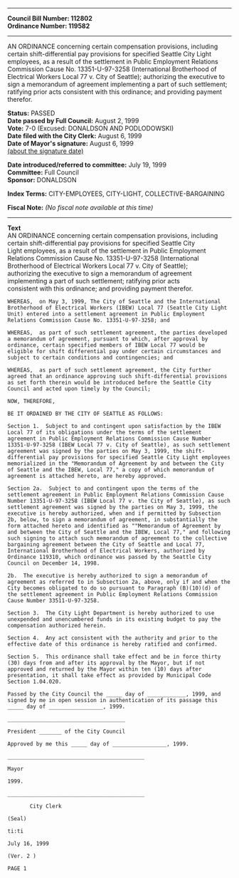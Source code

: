 * * * * *  
  
**Council Bill Number: [](#h0)[](#h2)112802**   
**Ordinance Number: 119582**  
  
* * * * *  
  
AN ORDINANCE concerning certain compensation provisions, including certain shift-differential pay provisions for specified Seattle City Light employees, as a result of the settlement in Public Employment Relations Commission Cause No. 13351-U-97-3258 (International Brotherhood of Electrical Workers Local 77 v. City of Seattle); authorizing the executive to sign a memorandum of agreement implementing a part of such settlement; ratifying prior acts consistent with this ordinance; and providing payment therefor.  
  
**Status:** PASSED   
**Date passed by Full Council:** August 2, 1999   
**Vote:** 7-0 (Excused: DONALDSON AND PODLODOWSKI)   
**Date filed with the City Clerk:** August 6, 1999   
**Date of Mayor's signature:** August 6, 1999   
[(about the signature date)](/~public/approvaldate.htm)   
  
  
**Date introduced/referred to committee:** July 19, 1999   
**Committee:** Full Council   
**Sponsor:** DONALDSON   
  
**Index Terms:** CITY-EMPLOYEES, CITY-LIGHT, COLLECTIVE-BARGAINING  
  
**Fiscal Note:** *(No fiscal note available at this time)*  
  
* * * * *  
  
**Text**  
    AN ORDINANCE  concerning certain compensation provisions, including  
    certain shift-differential pay provisions for specified Seattle City  
    Light employees, as a result of the settlement in Public Employment  
    Relations Commission Cause No. 13351-U-97-3258 (International  
    Brotherhood of Electrical Workers Local 77 v. City of Seattle);  
    authorizing the executive to sign a memorandum of agreement  
    implementing a part of such settlement; ratifying prior acts  
    consistent with this ordinance; and providing payment therefor.  
  
    WHEREAS,  on May 3, 1999, The City of Seattle and the International  
    Brotherhood of Electrical Workers (IBEW) Local 77 (Seattle City Light  
    Unit) entered into a settlement agreement in Public Employment  
    Relations Commission Cause No. 13351-U-97-3258; and  
  
    WHEREAS,  as part of such settlement agreement, the parties developed  
    a memorandum of agreement, pursuant to which, after approval by  
    ordinance, certain specified members of IBEW Local 77 would be  
    eligible for shift differential pay under certain circumstances and  
    subject to certain conditions and contingencies; and  
  
    WHEREAS,  as part of such settlement agreement, the City further  
    agreed that an ordinance approving such shift-differential provisions  
    as set forth therein would be introduced before the Seattle City  
    Council and acted upon timely by the Council;  
  
    NOW, THEREFORE,  
  
    BE IT ORDAINED BY THE CITY OF SEATTLE AS FOLLOWS:  
  
    Section 1.  Subject to and contingent upon satisfaction by the IBEW  
    Local 77 of its obligations under the terms of the settlement  
    agreement in Public Employment Relations Commission Cause Number  
    13351-U-97-3258 (IBEW Local 77 v. City of Seattle), as such settlement  
    agreement was signed by the parties on May 3, 1999, the shift-  
    differential pay provisions for specified Seattle City Light employees  
    memorialized in the "Memorandum of Agreement by and between the City  
    of Seattle and the IBEW, Local 77," a copy of which memorandum of  
    agreement is attached hereto, are hereby approved.  
  
    Section 2a.  Subject to and contingent upon the terms of the  
    settlement agreement in Public Employment Relations Commission Cause  
    Number 13351-U-97-3258 (IBEW Local 77 v. the City of Seattle), as such  
    settlement agreement was signed by the parties on May 3, 1999, the  
    executive is hereby authorized, when and if permitted by Subsection  
    2b, below, to sign a memorandum of agreement, in substantially the  
    form attached hereto and identified as ""Memorandum of Agreement by  
    and between the City of Seattle and the IBEW, Local 77," and following  
    such signing to attach such memorandum of agreement to the collective  
    bargaining agreement between the City of Seattle and Local 77,  
    International Brotherhood of Electrical Workers, authorized by  
    Ordinance 119310, which ordinance was passed by the Seattle City  
    Council on December 14, 1998.  
  
    2b.  The executive is hereby authorized to sign a memorandum of  
    agreement as referred to in Subsection 2a, above, only if and when the  
    City becomes obligated to do so pursuant to Paragraph (B)(10)(d) of  
    the settlement agreement in Public Employment Relations Commission  
    Cause Number 33511-U-97-3258.  
  
    Section 3.  The City Light Department is hereby authorized to use  
    unexpended and unencumbered funds in its existing budget to pay the  
    compensation authorized herein.  
  
    Section 4.  Any act consistent with the authority and prior to the  
    effective date of this ordinance is hereby ratified and confirmed.  
  
    Section 5.  This ordinance shall take effect and be in force thirty  
    (30) days from and after its approval by the Mayor, but if not  
    approved and returned by the Mayor within ten (10) days after  
    presentation, it shall take effect as provided by Municipal Code  
    Section 1.04.020.  
  
    Passed by the City Council the _____ day of ____________, 1999, and  
    signed by me in open session in authentication of its passage this  
    _____ day of _________________, 1999.  
  
    _____________________________________  
  
    President _______ of the City Council  
  
    Approved by me this _____ day of _________________, 1999.  
  
    ___________________________________________  
  
    Mayor  
  
    1999.  
  
    ___________________________________________  
  
           City Clerk  
  
    (Seal)  
  
    ti:ti  
  
    July 16, 1999  
  
    (Ver. 2 )  
  
    PAGE 1  
